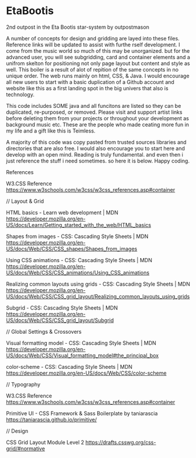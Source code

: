 # EtaBootis
2nd outpost in the Eta Bootis star-system by outpostmason

A number of concepts for design and gridding are layed into these files. Reference links will be updated to assist with furthe rself development. I come from the music world so much of this may be unorganized. but for the advanced user, you will see subgridding, card and container elements and a unifrom skelton for positioning not only page layout but content and style as well. This boiler is a result of alot of repition of the same concepts in no unique order. The web runs mainly on html, CSS, & Java. I would encourage all new users to start with a basic duplication of a Github account and website like this as a first landing spot in the big univers that also is technology. 

This code includes SOME java and all funcitons are listed so they can be duplicated, re-purposed, or removed. 
Please visit and support artist links before deleting them from your projects or throughout your development as background music etc. These are the people who made ceating more fun in my life and a gift like this is Teimless. 

A majority of this code was copy pasted from trusted sources libraries and directories that are also free. I would also encourage you to start here and develop with an open mind. Reading is truly fundamental. and even then i just reference the stuff i need sometimes. so here it is below. Happy coding.

References

W3.CSS Reference
https://www.w3schools.com/w3css/w3css_references.asp#container


// Layout & Grid

HTML basics - Learn web development | MDN
https://developer.mozilla.org/en-US/docs/Learn/Getting_started_with_the_web/HTML_basics

Shapes from images - CSS: Cascading Style Sheets | MDN
https://developer.mozilla.org/en-US/docs/Web/CSS/CSS_shapes/Shapes_from_images

Using CSS animations - CSS: Cascading Style Sheets | MDN
https://developer.mozilla.org/en-US/docs/Web/CSS/CSS_animations/Using_CSS_animations

Realizing common layouts using grids - CSS: Cascading Style Sheets | MDN
https://developer.mozilla.org/en-US/docs/Web/CSS/CSS_grid_layout/Realizing_common_layouts_using_grids

Subgrid - CSS: Cascading Style Sheets | MDN
https://developer.mozilla.org/en-US/docs/Web/CSS/CSS_grid_layout/Subgrid


// Global Settings & Crossovers

Visual formatting model - CSS: Cascading Style Sheets | MDN
https://developer.mozilla.org/en-US/docs/Web/CSS/Visual_formatting_model#the_principal_box

color-scheme - CSS: Cascading Style Sheets | MDN
https://developer.mozilla.org/en-US/docs/Web/CSS/color-scheme


// Typography

W3.CSS Reference
https://www.w3schools.com/w3css/w3css_references.asp#container

Primitive UI - CSS Framework & Sass Boilerplate by taniarascia
https://taniarascia.github.io/primitive/


// Design

CSS Grid Layout Module Level 2
https://drafts.csswg.org/css-grid/#normative



